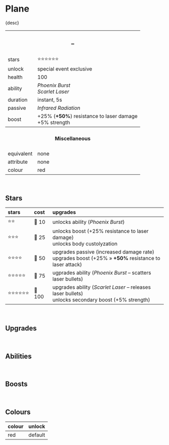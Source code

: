 # Plane

{desc}


<table>
  <tr>
    <th colspan="2"> <h3> – </h3> </th>
  </tr>
  <tr>
    <td> stars </td>
    <td> ⭐⭐⭐⭐⭐⭐ </td>
  </tr>
  <tr>
    <td> unlock </td>
    <td> special event exclusive </td>
  </tr>
  <tr>
    <td> health </td>
    <td> 100 </td>
  </tr>
  <tr>
    <td> ability </td>
    <td> <em> Phoenix Burst </em> <br> <em> Scarlet Laser </em> </td>
  </tr>
  <tr>
    <td> duration </td>
    <td> instant, 5s </td>
  </tr>
  <tr>
    <td> passive </td>
    <td> <em> Infrared Radiation </em> </td>
  </tr>
  <tr>
    <td> boost </td>
    <td> +25% (<b>+50%</b>) resistance to laser damage <br> +5% strength </td>
  </tr>
  <tr>
    <th colspan="2"> <h4> Miscellaneous </h4> </th>
  </tr>
  <tr>
    <td> equivalent </td>
    <td> none </td>
  </tr>
  <tr>
    <td> attribute </td>
    <td> none </td>
  </tr>
  <tr>
    <td> colour </td>
    <td> red </td>
  </tr>
</table>

<br>

## Stars

| stars | cost | upgrades |
| :---- | :--- | :------- |
| ⭐⭐ | 🔹 10 | unlocks ability (*Phoenix Burst*) |
| ⭐⭐⭐ | 🔹 25 | unlocks boost (+25% resistance to laser damage) <br> unlocks body custolyzation |
| ⭐⭐⭐⭐ | 🔹 50 | upgrades passive (increased damage rate) <br> upgrades boost (+25% » **+50%** resistance to laser attack) |
| ⭐⭐⭐⭐⭐ | 🔹 75 | ugprades ability (*Phoenix Burst* – scatters laser bullets) |
| ⭐⭐⭐⭐⭐⭐ | 🔹 100 | upgrades ability (*Scarlet Laser* – releases laser bullets) <br> unlocks secondary boost (+5% strength) |

<br>

## Upgrades

<br>

## Abilities

<br>

## Boosts

<br>

## Colours

| colour | unlock |
| :----- | :----- |
| red | default |
